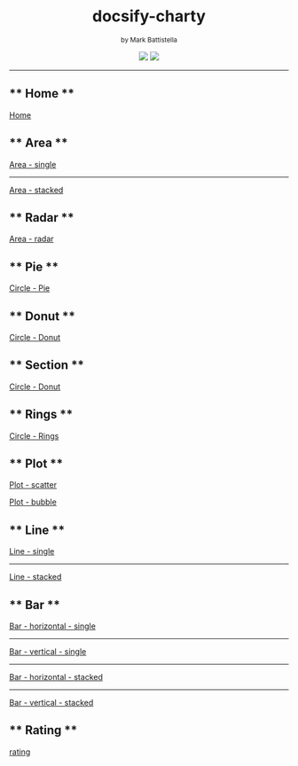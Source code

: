 <div align="center">

# docsify-charty

<small style="margin-bottom:2em;">by Mark Battistella</small>

[![](https://img.shields.io/badge/%20-@markbattistella-blue?logo=paypal&style=for-the-badge)](https://www.paypal.me/markbattistella/6AUD)
[![](https://img.shields.io/badge/%20-buymeacoffee-black?logo=buy-me-a-coffee&style=for-the-badge)](https://www.buymeacoffee.com/markbattistella)

</div>

---

<!-- markdownlint-disable MD002 -->
<!-- tabs:start -->

## ** Home **

[Home](README.md ':include')

## ** Area **

[Area - single](charty/area-single.md ':include')

---

[Area - stacked](charty/area-stacked.md ':include')

## ** Radar **

[Area - radar](charty/area-radar.md ':include')

## ** Pie **

[Circle - Pie](charty/circle-pie.md ':include')

## ** Donut **

[Circle - Donut](charty/circle-donut.md ':include')

## ** Section **

[Circle - Donut](charty/circle-section.md ':include')

## ** Rings **

[Circle - Rings](charty/circle-rings.md ':include')

## ** Plot **

[Plot - scatter](charty/plot-scatter-point.md ':include')

[Plot - bubble](charty/plot-scatter-bubble.md ':include')

## ** Line **

[Line - single](charty/plot-line-single.md ':include')

---

[Line - stacked](charty/plot-line-stacked.md ':include')

## ** Bar **

[Bar - horizontal - single](charty/bar-horizontal-single.md ':include')

---

[Bar - vertical - single](charty/bar-vertical-single.md ':include')

---

[Bar - horizontal - stacked](charty/bar-horizontal-stacked.md ':include')

---

[Bar - vertical - stacked](charty/bar-vertical-stacked.md ':include')

## ** Rating **

[rating](charty/rating.md ':include')

<!-- tabs:end -->

